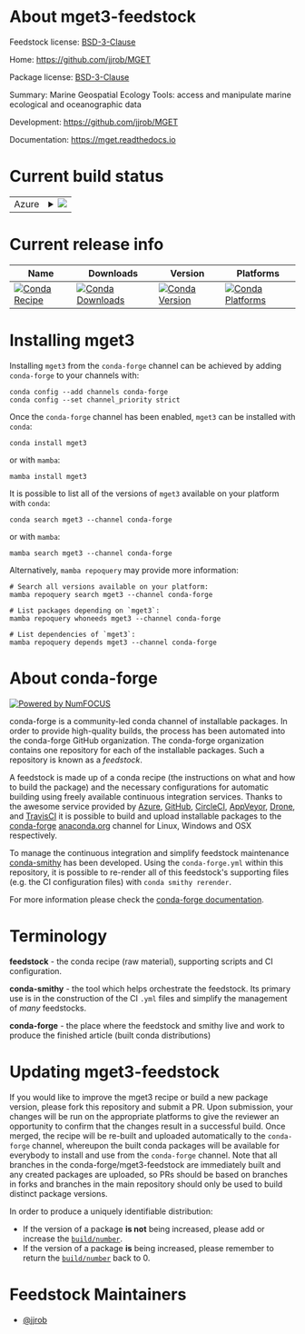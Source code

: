 About mget3-feedstock
=====================

Feedstock license: [BSD-3-Clause](https://github.com/conda-forge/mget3-feedstock/blob/main/LICENSE.txt)

Home: https://github.com/jjrob/MGET

Package license: [BSD-3-Clause](https://github.com/jjrob/MGET/blob/main/LICENSE)

Summary: Marine Geospatial Ecology Tools: access and manipulate marine ecological and oceanographic data

Development: https://github.com/jjrob/MGET

Documentation: https://mget.readthedocs.io

Current build status
====================


<table>
    
  <tr>
    <td>Azure</td>
    <td>
      <details>
        <summary>
          <a href="https://dev.azure.com/conda-forge/feedstock-builds/_build/latest?definitionId=23533&branchName=main">
            <img src="https://dev.azure.com/conda-forge/feedstock-builds/_apis/build/status/mget3-feedstock?branchName=main">
          </a>
        </summary>
        <table>
          <thead><tr><th>Variant</th><th>Status</th></tr></thead>
          <tbody><tr>
              <td>linux_64_python3.10.____cpython</td>
              <td>
                <a href="https://dev.azure.com/conda-forge/feedstock-builds/_build/latest?definitionId=23533&branchName=main">
                  <img src="https://dev.azure.com/conda-forge/feedstock-builds/_apis/build/status/mget3-feedstock?branchName=main&jobName=linux&configuration=linux%20linux_64_python3.10.____cpython" alt="variant">
                </a>
              </td>
            </tr><tr>
              <td>linux_64_python3.11.____cpython</td>
              <td>
                <a href="https://dev.azure.com/conda-forge/feedstock-builds/_build/latest?definitionId=23533&branchName=main">
                  <img src="https://dev.azure.com/conda-forge/feedstock-builds/_apis/build/status/mget3-feedstock?branchName=main&jobName=linux&configuration=linux%20linux_64_python3.11.____cpython" alt="variant">
                </a>
              </td>
            </tr><tr>
              <td>linux_64_python3.12.____cpython</td>
              <td>
                <a href="https://dev.azure.com/conda-forge/feedstock-builds/_build/latest?definitionId=23533&branchName=main">
                  <img src="https://dev.azure.com/conda-forge/feedstock-builds/_apis/build/status/mget3-feedstock?branchName=main&jobName=linux&configuration=linux%20linux_64_python3.12.____cpython" alt="variant">
                </a>
              </td>
            </tr><tr>
              <td>linux_64_python3.13.____cp313</td>
              <td>
                <a href="https://dev.azure.com/conda-forge/feedstock-builds/_build/latest?definitionId=23533&branchName=main">
                  <img src="https://dev.azure.com/conda-forge/feedstock-builds/_apis/build/status/mget3-feedstock?branchName=main&jobName=linux&configuration=linux%20linux_64_python3.13.____cp313" alt="variant">
                </a>
              </td>
            </tr><tr>
              <td>linux_64_python3.9.____cpython</td>
              <td>
                <a href="https://dev.azure.com/conda-forge/feedstock-builds/_build/latest?definitionId=23533&branchName=main">
                  <img src="https://dev.azure.com/conda-forge/feedstock-builds/_apis/build/status/mget3-feedstock?branchName=main&jobName=linux&configuration=linux%20linux_64_python3.9.____cpython" alt="variant">
                </a>
              </td>
            </tr><tr>
              <td>win_64_python3.10.____cpython</td>
              <td>
                <a href="https://dev.azure.com/conda-forge/feedstock-builds/_build/latest?definitionId=23533&branchName=main">
                  <img src="https://dev.azure.com/conda-forge/feedstock-builds/_apis/build/status/mget3-feedstock?branchName=main&jobName=win&configuration=win%20win_64_python3.10.____cpython" alt="variant">
                </a>
              </td>
            </tr><tr>
              <td>win_64_python3.11.____cpython</td>
              <td>
                <a href="https://dev.azure.com/conda-forge/feedstock-builds/_build/latest?definitionId=23533&branchName=main">
                  <img src="https://dev.azure.com/conda-forge/feedstock-builds/_apis/build/status/mget3-feedstock?branchName=main&jobName=win&configuration=win%20win_64_python3.11.____cpython" alt="variant">
                </a>
              </td>
            </tr><tr>
              <td>win_64_python3.12.____cpython</td>
              <td>
                <a href="https://dev.azure.com/conda-forge/feedstock-builds/_build/latest?definitionId=23533&branchName=main">
                  <img src="https://dev.azure.com/conda-forge/feedstock-builds/_apis/build/status/mget3-feedstock?branchName=main&jobName=win&configuration=win%20win_64_python3.12.____cpython" alt="variant">
                </a>
              </td>
            </tr><tr>
              <td>win_64_python3.13.____cp313</td>
              <td>
                <a href="https://dev.azure.com/conda-forge/feedstock-builds/_build/latest?definitionId=23533&branchName=main">
                  <img src="https://dev.azure.com/conda-forge/feedstock-builds/_apis/build/status/mget3-feedstock?branchName=main&jobName=win&configuration=win%20win_64_python3.13.____cp313" alt="variant">
                </a>
              </td>
            </tr><tr>
              <td>win_64_python3.9.____cpython</td>
              <td>
                <a href="https://dev.azure.com/conda-forge/feedstock-builds/_build/latest?definitionId=23533&branchName=main">
                  <img src="https://dev.azure.com/conda-forge/feedstock-builds/_apis/build/status/mget3-feedstock?branchName=main&jobName=win&configuration=win%20win_64_python3.9.____cpython" alt="variant">
                </a>
              </td>
            </tr>
          </tbody>
        </table>
      </details>
    </td>
  </tr>
</table>

Current release info
====================

| Name | Downloads | Version | Platforms |
| --- | --- | --- | --- |
| [![Conda Recipe](https://img.shields.io/badge/recipe-mget3-green.svg)](https://anaconda.org/conda-forge/mget3) | [![Conda Downloads](https://img.shields.io/conda/dn/conda-forge/mget3.svg)](https://anaconda.org/conda-forge/mget3) | [![Conda Version](https://img.shields.io/conda/vn/conda-forge/mget3.svg)](https://anaconda.org/conda-forge/mget3) | [![Conda Platforms](https://img.shields.io/conda/pn/conda-forge/mget3.svg)](https://anaconda.org/conda-forge/mget3) |

Installing mget3
================

Installing `mget3` from the `conda-forge` channel can be achieved by adding `conda-forge` to your channels with:

```
conda config --add channels conda-forge
conda config --set channel_priority strict
```

Once the `conda-forge` channel has been enabled, `mget3` can be installed with `conda`:

```
conda install mget3
```

or with `mamba`:

```
mamba install mget3
```

It is possible to list all of the versions of `mget3` available on your platform with `conda`:

```
conda search mget3 --channel conda-forge
```

or with `mamba`:

```
mamba search mget3 --channel conda-forge
```

Alternatively, `mamba repoquery` may provide more information:

```
# Search all versions available on your platform:
mamba repoquery search mget3 --channel conda-forge

# List packages depending on `mget3`:
mamba repoquery whoneeds mget3 --channel conda-forge

# List dependencies of `mget3`:
mamba repoquery depends mget3 --channel conda-forge
```


About conda-forge
=================

[![Powered by
NumFOCUS](https://img.shields.io/badge/powered%20by-NumFOCUS-orange.svg?style=flat&colorA=E1523D&colorB=007D8A)](https://numfocus.org)

conda-forge is a community-led conda channel of installable packages.
In order to provide high-quality builds, the process has been automated into the
conda-forge GitHub organization. The conda-forge organization contains one repository
for each of the installable packages. Such a repository is known as a *feedstock*.

A feedstock is made up of a conda recipe (the instructions on what and how to build
the package) and the necessary configurations for automatic building using freely
available continuous integration services. Thanks to the awesome service provided by
[Azure](https://azure.microsoft.com/en-us/services/devops/), [GitHub](https://github.com/),
[CircleCI](https://circleci.com/), [AppVeyor](https://www.appveyor.com/),
[Drone](https://cloud.drone.io/welcome), and [TravisCI](https://travis-ci.com/)
it is possible to build and upload installable packages to the
[conda-forge](https://anaconda.org/conda-forge) [anaconda.org](https://anaconda.org/)
channel for Linux, Windows and OSX respectively.

To manage the continuous integration and simplify feedstock maintenance
[conda-smithy](https://github.com/conda-forge/conda-smithy) has been developed.
Using the ``conda-forge.yml`` within this repository, it is possible to re-render all of
this feedstock's supporting files (e.g. the CI configuration files) with ``conda smithy rerender``.

For more information please check the [conda-forge documentation](https://conda-forge.org/docs/).

Terminology
===========

**feedstock** - the conda recipe (raw material), supporting scripts and CI configuration.

**conda-smithy** - the tool which helps orchestrate the feedstock.
                   Its primary use is in the construction of the CI ``.yml`` files
                   and simplify the management of *many* feedstocks.

**conda-forge** - the place where the feedstock and smithy live and work to
                  produce the finished article (built conda distributions)


Updating mget3-feedstock
========================

If you would like to improve the mget3 recipe or build a new
package version, please fork this repository and submit a PR. Upon submission,
your changes will be run on the appropriate platforms to give the reviewer an
opportunity to confirm that the changes result in a successful build. Once
merged, the recipe will be re-built and uploaded automatically to the
`conda-forge` channel, whereupon the built conda packages will be available for
everybody to install and use from the `conda-forge` channel.
Note that all branches in the conda-forge/mget3-feedstock are
immediately built and any created packages are uploaded, so PRs should be based
on branches in forks and branches in the main repository should only be used to
build distinct package versions.

In order to produce a uniquely identifiable distribution:
 * If the version of a package **is not** being increased, please add or increase
   the [``build/number``](https://docs.conda.io/projects/conda-build/en/latest/resources/define-metadata.html#build-number-and-string).
 * If the version of a package **is** being increased, please remember to return
   the [``build/number``](https://docs.conda.io/projects/conda-build/en/latest/resources/define-metadata.html#build-number-and-string)
   back to 0.

Feedstock Maintainers
=====================

* [@jjrob](https://github.com/jjrob/)

